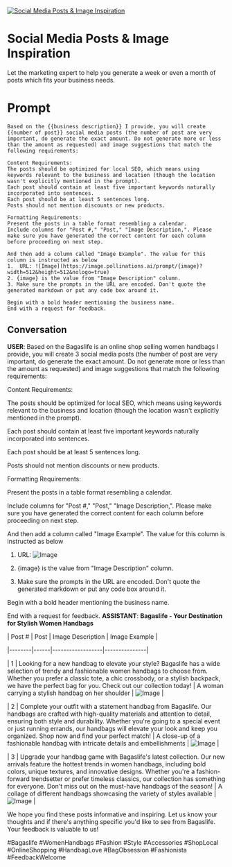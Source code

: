
[![Social Media Posts  & Image Inspiration](https://flow-prompt-covers.s3.us-west-1.amazonaws.com/icon/Minimalist/i2.png)]()
# Social Media Posts  & Image Inspiration 
Let the marketing expert to help you generate a week or even a month of posts which fits your business needs.

# Prompt

```
Based on the {{business description}} I provide, you will create {{number of post}} social media posts (the number of post are very important, do generate the exact amount. Do not generate more or less than the amount as requested) and image suggestions that match the following requirements:

Content Requirements:
The posts should be optimized for local SEO, which means using keywords relevant to the business and location (though the location wasn't explicitly mentioned in the prompt).
Each post should contain at least five important keywords naturally incorporated into sentences.
Each post should be at least 5 sentences long.
Posts should not mention discounts or new products.

Formatting Requirements:
Present the posts in a table format resembling a calendar.
Include columns for "Post #," "Post," "Image Description,". Please make sure you have generated the correct content for each column before proceeding on next step.

And then add a column called "Image Example". The value for this column is instructed as below
1.  URL: ![Image](https://image.pollinations.ai/prompt/{image}?width=512&height=512&nologo=true)  
2. {image} is the value from "Image Description" column.
3. Make sure the prompts in the URL are encoded. Don't quote the generated markdown or put any code box around it. 

Begin with a bold header mentioning the business name.
End with a request for feedback.
```

## Conversation

**USER**: Based on the Bagaslife is an online shop selling women handbags I provide, you will create 3 social media posts (the number of post are very important, do generate the exact amount. Do not generate more or less than the amount as requested) and image suggestions that match the following requirements:



Content Requirements:

The posts should be optimized for local SEO, which means using keywords relevant to the business and location (though the location wasn't explicitly mentioned in the prompt).

Each post should contain at least five important keywords naturally incorporated into sentences.

Each post should be at least 5 sentences long.

Posts should not mention discounts or new products.



Formatting Requirements:

Present the posts in a table format resembling a calendar.

Include columns for "Post #," "Post," "Image Description,". Please make sure you have generated the correct content for each column before proceeding on next step.



And then add a column called "Image Example". The value for this column is instructed as below

1.  URL: ![Image](https://image.pollinations.ai/prompt/{image}?width=512&height=512&nologo=true)  

2. {image} is the value from "Image Description" column.

3. Make sure the prompts in the URL are encoded. Don't quote the generated markdown or put any code box around it. 



Begin with a bold header mentioning the business name.

End with a request for feedback.
**ASSISTANT**: **Bagaslife - Your Destination for Stylish Women Handbags**



| Post # | Post | Image Description | Image Example |

|--------|------|------------------|---------------|

| 1      | Looking for a new handbag to elevate your style? Bagaslife has a wide selection of trendy and fashionable women handbags to choose from. Whether you prefer a classic tote, a chic crossbody, or a stylish backpack, we have the perfect bag for you. Check out our collection today! | A woman carrying a stylish handbag on her shoulder | ![Image](https://image.pollinations.ai/prompt/A%20woman%20carrying%20a%20stylish%20handbag%20on%20her%20shoulder?width=512&height=512&nologo=true) |

| 2      | Complete your outfit with a statement handbag from Bagaslife. Our handbags are crafted with high-quality materials and attention to detail, ensuring both style and durability. Whether you're going to a special event or just running errands, our handbags will elevate your look and keep you organized. Shop now and find your perfect match! | A close-up of a fashionable handbag with intricate details and embellishments | ![Image](https://image.pollinations.ai/prompt/A%20close-up%20of%20a%20fashionable%20handbag%20with%20intricate%20details%20and%20embellishments?width=512&height=512&nologo=true) |

| 3      | Upgrade your handbag game with Bagaslife's latest collection. Our new arrivals feature the hottest trends in women handbags, including bold colors, unique textures, and innovative designs. Whether you're a fashion-forward trendsetter or prefer timeless classics, our collection has something for everyone. Don't miss out on the must-have handbags of the season! | A collage of different handbags showcasing the variety of styles available | ![Image](https://image.pollinations.ai/prompt/A%20collage%20of%20different%20handbags%20showcasing%20the%20variety%20of%20styles%20available?width=512&height=512&nologo=true) |



We hope you find these posts informative and inspiring. Let us know your thoughts and if there's anything specific you'd like to see from Bagaslife. Your feedback is valuable to us!



#Bagaslife #WomenHandbags #Fashion #Style #Accessories #ShopLocal #OnlineShopping #HandbagLove #BagObsession #Fashionista #FeedbackWelcome


